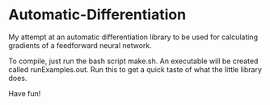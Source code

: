 # Automatic-Differentiation

My attempt at an automatic differentiation library to be used for calculating gradients of a feedforward neural network.

To compile, just run the bash script make.sh. An executable will be created called runExamples.out. Run this to get a quick taste of what the little library does.

Have fun!
